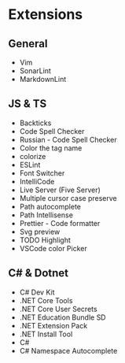 # Extensions

## General

- Vim
- SonarLint
- MarkdownLint

## JS & TS

- Backticks
- Code Spell Checker
- Russian - Code Spell Checker
- Color the tag name
- colorize
- ESLint
- Font Switcher
- IntelliCode
- Live Server (Five Server)
- Multiple cursor case preserve
- Path autocomplete
- Path Intellisense
- Prettier - Code formatter
- Svg preview
- TODO Highlight
- VSCode color Picker

## C# & Dotnet

- C# Dev Kit
- .NET Core Tools
- .NET Core User Secrets
- .NET Education Bundle SD
- .NET Extension Pack
- .NET Install Tool
- C#
- C# Namespace Autocomplete
